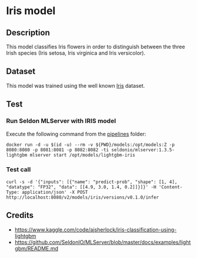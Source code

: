 # Iris model
## Description
This model classifies Iris flowers in order to distinguish between the three Irish species (Iris setosa, Iris virginica and Iris versicolor).

## Dataset

This model was trained using the well known [Iris](https://archive.ics.uci.edu/dataset/53/iris) dataset.

## Test 
### Run Seldon MLServer with IRIS model
Execute the following command from the [pipelines](../../) folder:
```
docker run -d -u $(id -u) --rm -v ${PWD}/models:/opt/models:Z -p 8080:8080 -p 8081:8081 -p 8082:8082 -ti seldonio/mlserver:1.3.5-lightgbm mlserver start /opt/models/lightgbm-iris
```

### Test call
```
curl -s -d '{"inputs": [{"name": "predict-prob", "shape": [1, 4], "datatype": "FP32", "data": [[4.9, 3.0, 1.4, 0.2]]}]}' -H 'Content-Type: application/json' -X POST http://localhost:8080/v2/models/iris/versions/v0.1.0/infer
```

## Credits
- https://www.kaggle.com/code/ajsherlock/iris-classification-using-lightgbm
- https://github.com/SeldonIO/MLServer/blob/master/docs/examples/lightgbm/README.md